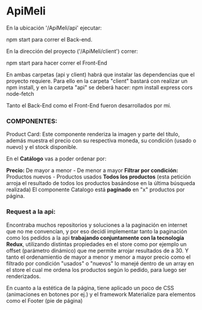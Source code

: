 # ApiMeli

En la ubicación '/ApiMeli/api' ejecutar:

npm start
para correr el Back-end.

En la dirección del proyecto ('/ApiMeli/client') correr:

npm start
para hacer correr el Front-End

En ambas carpetas (api y client) habrá que instalar las dependencias que el proyecto requiere. Para ello en la carpeta "client" bastará con realizar un npm install, y en la carpeta "api" se deberá hacer: npm install express cors node-fetch 

Tanto el Back-End como el Front-End fueron desarrollados por mí.

<h3>COMPONENTES:</h3>

Product Card: Este componente renderiza la imagen y parte del título, además muestra el precio con su respectiva moneda, su condición (usado o nuevo) y el stock disponible.

En el <strong>Catálogo</strong> vas a poder ordenar por:

<strong>Precio:</strong> De mayor a menor - De menor a mayor 
<strong>Filtrar por condición:</strong> Productos nuevos - Productos usados 
<strong>Todos los productos</strong> (esta petición arroja el resultado de todos los productos basándose en la última búsqueda realizada)
El componente Catalogo está <strong>paginado</strong> en "x" productos por página.

<h3>Request a la api:</h3>

Encontraba muchos repositorios y soluciones a la paginación en internet que no me convencían, y por eso decidí implementar tanto la paginación como los pedidos a la api <strong>trabajando conjuntamente con la tecnología Redux</strong>, utilizando distintas propiedades en el store como por ejemplo un offset (parámetro dinámico) que me permite arrojar resultados de a 30. Y tanto el ordenamientio de mayor a menor y menor a mayor precio como el filtrado por condición "usados" o "nuevos" lo manejé dentro de un array en el store el cual me ordena los productos según lo pedido, para luego ser renderizados.

En cuanto a la estética de la página, tiene aplicado un poco de CSS (animaciones en botones por ej.) y el framework Materialize para elementos como el Footer (pie de página)
